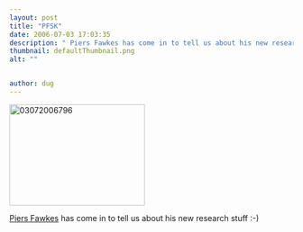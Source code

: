 ```yaml
---
layout: post
title: "PFSK"
date: 2006-07-03 17:03:35
description: " Piers Fawkes has come in to tell us about his new research stuff  -- -)&#8230;"
thumbnail: defaultThumbnail.png
alt: ""


author: dug
---
```


<p><a href="http://www.flickr.com/photos/bozo/180752312/" title="Photo Sharing"><img src="http://static.flickr.com/60/180752312_9101f746e9_m.jpg" width="240" height="180" alt="03072006796" /></a> </p>

<p><a href="http://www.psfk.com/2006/06/psfk_in_a_box.html">Piers Fawkes</a> has come in to tell us about his new research stuff :-)</p>
